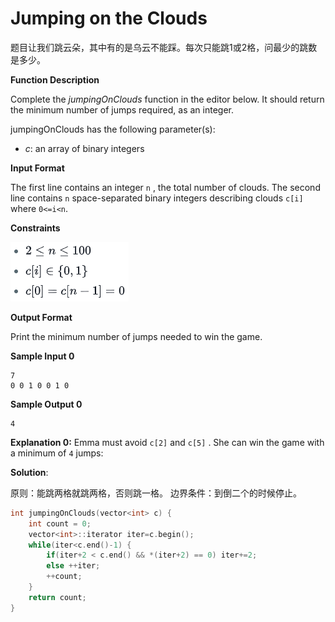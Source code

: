 # Jumping on the Clouds

题目让我们跳云朵，其中有的是乌云不能踩。每次只能跳1或2格，问最少的跳数是多少。

**Function Description**

Complete the  _jumpingOnClouds_  function in the editor below. It should return the minimum number of jumps required, as an integer.

jumpingOnClouds has the following parameter(s):

-   _c_: an array of binary integers

**Input Format**

The first line contains an integer `n` , the total number of clouds. The second line contains  `n` space-separated binary integers describing clouds  `c[i]` where  `0<=i<n`.

**Constraints**

![](image.png)

**Output Format**

Print the minimum number of jumps needed to win the game.

**Sample Input 0**

```
7
0 0 1 0 0 1 0
```

**Sample Output 0**

```
4
```

**Explanation 0:**
Emma must avoid  `c[2]` and `c[5]`  . She can win the game with a minimum of `4`  jumps:

**Solution**:

原则：能跳两格就跳两格，否则跳一格。
边界条件：到倒二个的时候停止。

```c
int jumpingOnClouds(vector<int> c) {
    int count = 0;
    vector<int>::iterator iter=c.begin();
    while(iter<c.end()-1) {
        if(iter+2 < c.end() && *(iter+2) == 0) iter+=2;
        else ++iter;
        ++count;
    }
    return count;
}
```
